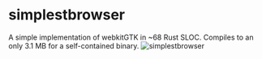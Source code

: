 # simplestbrowser
A simple implementation of webkitGTK in ~68 Rust SLOC. Compiles to an only 3.1 MB for a self-contained binary.
![simplestbrowser](https://github.com/skylinecc/simplestbrowser/blob/master/data/simplestbrowser.png?raw=true)
